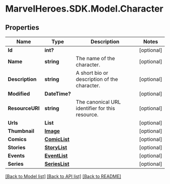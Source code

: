 # MarvelHeroes.SDK.Model.Character
## Properties

Name | Type | Description | Notes
------------ | ------------- | ------------- | -------------
**Id** | **int?** |  | [optional] 
**Name** | **string** | The name of the character. | [optional] 
**Description** | **string** | A short bio or description of the character. | [optional] 
**Modified** | **DateTime?** |  | [optional] 
**ResourceURI** | **string** | The canonical URL identifier for this resource. | [optional] 
**Urls** | **List** |  | [optional] 
**Thumbnail** | [**Image**](Image.md) |  | [optional] 
**Comics** | [**ComicList**](ComicList.md) |  | [optional] 
**Stories** | [**StoryList**](StoryList.md) |  | [optional] 
**Events** | [**EventList**](EventList.md) |  | [optional] 
**Series** | [**SeriesList**](SeriesList.md) |  | [optional] 

[[Back to Model list]](../README.md#documentation-for-models) [[Back to API list]](../README.md#documentation-for-api-endpoints) [[Back to README]](../README.md)

